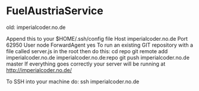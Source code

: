 FuelAustriaService
==================

old:
imperialcoder.no.de


Append this to your $HOME/.ssh/config file
Host imperialcoder.no.de
  Port 62950
  User node
  ForwardAgent yes
To run an existing GIT repository with a file called server.js in the root then do this:
cd repo
git remote add imperialcoder.no.de imperialcoder.no.de:repo
git push imperialcoder.no.de master
If everything goes correctly your server will be running at http://imperialcoder.no.de/ 

To SSH into your machine do:
ssh imperialcoder.no.de